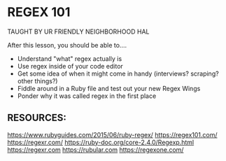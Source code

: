 # REGEX 101

TAUGHT BY UR FRIENDLY NEIGHBORHOOD HAL

After this lesson, you should be able to....

- Understand "what" regex actually is
- Use regex inside of your code editor
- Get some idea of when it might come in handy (interviews? scraping? other things?)
- Fiddle around in a Ruby file and test out your new Regex Wings
- Ponder why it was called regex in the first place

## RESOURCES:
https://www.rubyguides.com/2015/06/ruby-regex/
https://regex101.com/
https://regexr.com/
https://ruby-doc.org/core-2.4.0/Regexp.html
https://regexr.com
https://rubular.com
https://regexone.com/
